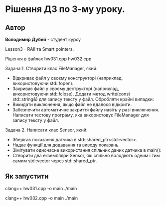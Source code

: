 # Рішення ДЗ по 3-му уроку.

## Автор
**Володимир Дубей** - студент курсу

Lesson3 - RAII та Smart pointers.

Рішення в файлах
hw031.cpp
hw032.cpp


Задача 1. Створити клас FileManager, який:
* Відкриває файл у своєму конструкторі (наприклад, використовуючи std::fopen).
* Закриває файл у своєму деструкторі (наприклад, використовуючи std::fclose).
Додати метод write(const std::string&) для запису тексту у файл.
Обробляти крайні випадки:
* Викидати виключення, якщо файл не вдалося відкрити.
* Забезпечити автоматичне закриття файлу навіть у разі виключення.
Написати тестову програму, яка використовує FileManager для запису тексту у файл.

Задача 2. Написати клас Sensor, який:
* Зберігає показання датчика в std::shared_ptr<std::vector<int>>.
* Надає функції для додавання та виводу показань.
* Зімітувати одночасне використання спільних даних датчика в main():
* Створити два екземпляри Sensor, які спільно володіють одним і тим самим std::vector<int> через std::shared_ptr.


## Як запустити

clang++ hw031.cpp -o main
./main

clang++ hw032.cpp -o main
./main
